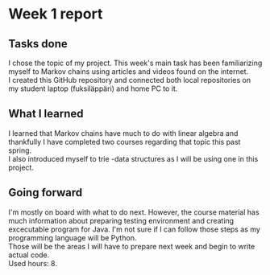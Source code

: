 # Week 1 report
## Tasks done
I chose the topic of my project. This week's main task has been familiarizing myself to Markov chains using articles and videos found on the internet. \
I created this GitHub repository and connected both local repositories on my student laptop (fuksiläppäri) and home PC to it.

## What I learned
I learned that Markov chains have much to do with linear algebra and thankfully I have completed two courses regarding that topic this past spring. \
I also introduced myself to trie -data structures as I will be using one in this project.

## Going forward
I'm mostly on board with what to do next. However, the course material has much information about preparing testing environment and creating excecutable program for Java. I'm not sure if I can follow those steps as my programming language will be Python. \
Those will be the areas I will have to prepare next week and begin to write actual code. \
Used hours: 8.
